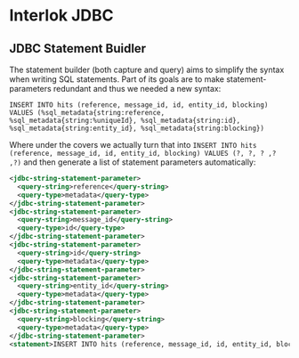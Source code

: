 # Interlok JDBC

## JDBC Statement Buidler

The statement builder (both capture and query) aims to simplify the
syntax when writing SQL statements. Part of its goals are to make
statement-parameters redundant and thus we needed a new syntax:

    INSERT INTO hits (reference, message_id, id, entity_id, blocking) VALUES (%sql_metadata{string:reference, %sql_metadata{string:%uniqueId}, %sql_metadata{string:id}, %sql_metadata{string:entity_id}, %sql_metadata{string:blocking})

Where under the covers we actually turn that into `INSERT INTO hits
(reference, message_id, id, entity_id, blocking) VALUES (?, ?, ? ,? ,?)`
and then generate a list of statement parameters automatically:

```xml
<jdbc-string-statement-parameter>
  <query-string>reference</query-string>
  <query-type>metadata</query-type>
</jdbc-string-statement-parameter>
<jdbc-string-statement-parameter>
  <query-string>message_id</query-string>
  <query-type>id</query-type>
</jdbc-string-statement-parameter>
<jdbc-string-statement-parameter>
  <query-string>id</query-string>
  <query-type>metadata</query-type>
</jdbc-string-statement-parameter>
<jdbc-string-statement-parameter>
  <query-string>entity_id</query-string>
  <query-type>metadata</query-type>
</jdbc-string-statement-parameter>
<jdbc-string-statement-parameter>
  <query-string>blocking</query-string>
  <query-type>metadata</query-type>
</jdbc-string-statement-parameter>
<statement>INSERT INTO hits (reference, message_id, id, entity_id, blocking) VALUES (?, ?, ? ,? ,?);</statement>
```
